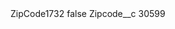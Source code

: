 <?xml version="1.0" encoding="UTF-8"?>
<CustomMetadata xmlns="http://soap.sforce.com/2006/04/metadata" xmlns:xsi="http://www.w3.org/2001/XMLSchema-instance" xmlns:xsd="http://www.w3.org/2001/XMLSchema">
    <label>ZipCode1732</label>
    <protected>false</protected>
    <values>
        <field>Zipcode__c</field>
        <value xsi:type="xsd:string">30599</value>
    </values>
</CustomMetadata>
